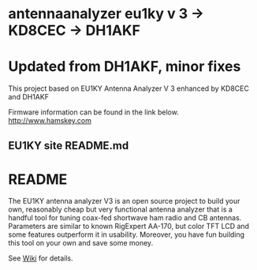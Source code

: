 # antennaanalyzer eu1ky v 3 -> KD8CEC -> DH1AKF
# Updated from DH1AKF, minor fixes
This project based on
EU1KY Antenna Analyzer V 3
enhanced by KD8CEC and DH1AKF

Firmware information can be found in the link below.
http://www.hamskey.com

EU1KY site README.md
---------------------------------------------------
# README #

The EU1KY antenna analyzer V3 is an open source project to build your own, reasonably cheap but very functional antenna analyzer that is a handful tool for tuning coax-fed shortwave ham radio and CB antennas. Parameters are similar to known RigExpert AA-170, but color TFT LCD and some features outperform it in usability. Moreover, you have fun building this tool on your own and save some money.

See [Wiki](https://bitbucket.org/kuchura/eu1ky_aa_v3/wiki/Home) for details.

